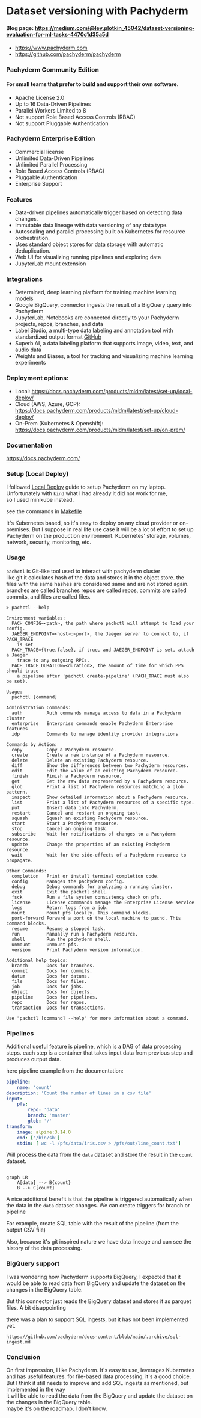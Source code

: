 # Dataset versioning with Pachyderm

#### Blog page: https://medium.com/@lev.plotkin_45042/dataset-versioning-evaluation-for-ml-tasks-4470c1d35a5d

- https://www.pachyderm.com
- https://github.com/pachyderm/pachyderm

### Pachyderm Community Edition
#### For small teams that prefer to build and support their own software.
  - Apache License 2.0
  - Up to 16 Data-Driven Pipelines
  - Parallel Workers Limited to 8
  - Not support Role Based Access Controls (RBAC)
  - Not support Pluggable Authentication
### Pachyderm Enterprise Edition
  - Commercial license
  - Unlimited Data-Driven Pipelines
  - Unlimited Parallel Processing
  - Role Based Access Controls (RBAC)
  - Pluggable Authentication
  - Enterprise Support

### Features
- Data-driven pipelines automatically trigger based on detecting data changes.
- Immutable data lineage with data versioning of any data type.
- Autoscaling and parallel processing built on Kubernetes for resource orchestration.
- Uses standard object stores for data storage with automatic deduplication.
- Web UI for visualizing running pipelines and exploring data
- JupyterLab mount extension

### Integrations
- Determined, deep learning platform for training machine learning models
- Google BigQuery, connector ingests the result of a BigQuery query into Pachyderm
- JupyterLab, Notebooks are connected directly to your Pachyderm projects, repos, branches, and data
- Label Studio, a multi-type data labeling and annotation tool with standardized output format [GitHub](https://github.com/HumanSignal/label-studio/)
- Superb AI, a data labeling platform that supports image, video, text, and audio data
- Weights and Biases, a tool for tracking and visualizing machine learning experiments

### Deployment options:
- Local: https://docs.pachyderm.com/products/mldm/latest/set-up/local-deploy/
- Cloud (AWS, Azure, GCP): https://docs.pachyderm.com/products/mldm/latest/set-up/cloud-deploy/
- On-Prem (Kubernetes & Openshift): https://docs.pachyderm.com/products/mldm/latest/set-up/on-prem/

### Documentation
https://docs.pachyderm.com/

### Setup (Local Deploy)

I followed [Local Deploy](https://docs.pachyderm.com/products/mldm/latest/set-up/local-deploy/) guide to setup Pachyderm on my laptop.
Unfortunately with `kind` what I had already it did not work for me, \
so I used minikube instead.

see the commands in [Makefile](Makefile)

It's Kubernetes based, so it's easy to deploy on any cloud provider or on-premises.
But I suppose in real life  use case it will be a lot of effort to set up Pachyderm on the production environment.
Kubernetes' storage, volumes, network, security, monitoring, etc.

### Usage

`pachctl` is Git-like tool used to interact with pachyderm cluster\
like git it calculates hash of the data and stores it in the object store.
the files with the same hashes are considered same and are not stored again.
branches are called branches repos are called repos, commits are called commits, and files are called files.

```
> pachctl --help

Environment variables:
  PACH_CONFIG=<path>, the path where pachctl will attempt to load your config.
  JAEGER_ENDPOINT=<host>:<port>, the Jaeger server to connect to, if PACH_TRACE
    is set
  PACH_TRACE={true,false}, if true, and JAEGER_ENDPOINT is set, attach a Jaeger
    trace to any outgoing RPCs.
  PACH_TRACE_DURATION=<duration>, the amount of time for which PPS should trace
    a pipeline after 'pachctl create-pipeline' (PACH_TRACE must also be set).

Usage:
  pachctl [command]

Administration Commands:
  auth         Auth commands manage access to data in a Pachyderm cluster
  enterprise   Enterprise commands enable Pachyderm Enterprise features
  idp          Commands to manage identity provider integrations

Commands by Action:
  copy         Copy a Pachyderm resource.
  create       Create a new instance of a Pachyderm resource.
  delete       Delete an existing Pachyderm resource.
  diff         Show the differences between two Pachyderm resources.
  edit         Edit the value of an existing Pachyderm resource.
  finish       Finish a Pachyderm resource.
  get          Get the raw data represented by a Pachyderm resource.
  glob         Print a list of Pachyderm resources matching a glob pattern.
  inspect      Show detailed information about a Pachyderm resource.
  list         Print a list of Pachyderm resources of a specific type.
  put          Insert data into Pachyderm.
  restart      Cancel and restart an ongoing task.
  squash       Squash an existing Pachyderm resource.
  start        Start a Pachyderm resource.
  stop         Cancel an ongoing task.
  subscribe    Wait for notifications of changes to a Pachyderm resource.
  update       Change the properties of an existing Pachyderm resource.
  wait         Wait for the side-effects of a Pachyderm resource to propagate.

Other Commands:
  completion   Print or install terminal completion code.
  config       Manages the pachyderm config.
  debug        Debug commands for analyzing a running cluster.
  exit         Exit the pachctl shell.
  fsck         Run a file system consistency check on pfs.
  license      License commmands manage the Enterprise License service
  logs         Return logs from a job.
  mount        Mount pfs locally. This command blocks.
  port-forward Forward a port on the local machine to pachd. This command blocks.
  resume       Resume a stopped task.
  run          Manually run a Pachyderm resource.
  shell        Run the pachyderm shell.
  unmount      Unmount pfs.
  version      Print Pachyderm version information.

Additional help topics:
  branch       Docs for branches.
  commit       Docs for commits.
  datum        Docs for datums.
  file         Docs for files.
  job          Docs for jobs.
  object       Docs for objects.
  pipeline     Docs for pipelines.
  repo         Docs for repos.
  transaction  Docs for transactions.

Use "pachctl [command] --help" for more information about a command.
```

### Pipelines
Additional useful feature is pipeline, which is a DAG of data processing steps.
each step is a container that takes input data from previous step and produces output data.

here pipeline example from the documentation:

```yaml
pipeline:
    name: 'count'
description: 'Count the number of lines in a csv file'
input:
    pfs:
        repo: 'data'
        branch: 'master'
        glob: '/'
transform:
    image: alpine:3.14.0
    cmd: ['/bin/sh']
    stdin: ['wc -l /pfs/data/iris.csv > /pfs/out/line_count.txt']
```
Will process the data from the `data` dataset and store the result in the `count` dataset.
```mermaid

graph LR
    A[data] --> B{count}
    B --> C[count]
```
A nice additional benefit is that the pipeline is triggered automatically when the data in the `data` dataset changes.
We can create triggers for branch or pipeline

For example, create SQL table with the result of the pipeline (from the output CSV file)


Also, because it's git inspired nature we have data lineage and can see the history of the data processing. 

### BigQuery support
I was wondering how Pachyderm supports BigQuery, I expected that it would be able to read data from BigQuery 
and update the dataset on the changes in the BigQuery table.

But this connector just reads the BigQuery dataset and stores it as parquet files. A bit disappointing

there was a plan to support SQL ingests, but it has not been implemented yet.
```
https://github.com/pachyderm/docs-content/blob/main/.archive/sql-ingest.md
```

### Conclusion
On first impression, I like Pachyderm. It's easy to use, leverages Kubernetes and has useful features.
for file-based data processing, it's a good choice.
But I think it still needs to improve and add SQL ingests as mentioned, but implemented in the way \
it will be able to read the data from the BigQuery and update the dataset on the changes in the BigQuery table.\
maybe it's on the roadmap, I don't know.